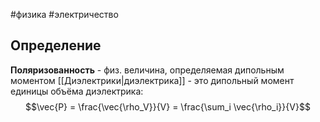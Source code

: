 #физика #электричество 
## Определение
**Поляризованность** - физ. величина, определяемая дипольным моментом [[Диэлектрики|диэлектрика]] - это дипольный момент единицы объёма диэлектрика: $$\vec{P} = \frac{\vec{\rho_V}}{V} = \frac{\sum_i \vec{\rho_i}}{V}$$